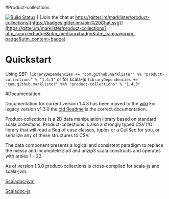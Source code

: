 #Product-collections

[![Build Status](https://travis-ci.org/marklister/product-collections.png)](https://travis-ci.org/marklister/product-collections)
[![Join the chat at https://gitter.im/marklister/product-collections](https://badges.gitter.im/Join%20Chat.svg)](https://gitter.im/marklister/product-collections?utm_source=badge&utm_medium=badge&utm_campaign=pr-badge&utm_content=badge)

# Quickstart

Using SBT:
     `libraryDependencies += "com.github.marklister" %% "product-collections" % "1.4.3"`
or for scala-js
     `libraryDependencies += "com.github.marklister" %%% "product-collections" % "1.4.3"`

#Documentation

Documentation for current version 1.4.3 has been moved to the [wiki](https://github.com/marklister/product-collections/wiki)  For legacy version v1.3.0 the [old Readme](https://github.com/marklister/product-collections/blob/master/README-old.md) is the correct documentation.

Product-collections is a 2D data manipulation library based on standard scala collections.  Product-collections is also a
strongly typed CSV I/O library that will read a Seq of case classes, tuples or a CollSeq for you, or serialize any of
these structures to CSV.

The data component presents a logical and consistent paradigm to replace the messy and incomplete zip3 and unzip3
scala constructs and operates with arities 1 - 22.

As of version 1.3.0 product-collections is cross-compiled for scala-js and scala-jvm.

[Scaladoc-jvm](http://marklister.github.io/product-collections/jvm/target/scala-2.11/api/#com.github.marklister.collections.package)


[Scaladoc-js](http://marklister.github.io/product-collections/js/target/scala-2.11/api/#com.github.marklister.collections.package) 
